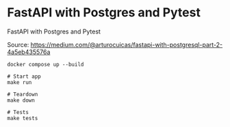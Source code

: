# FastAPI with Postgres and Pytest
FastAPI with Postgres and Pytest

Source: https://medium.com/@arturocuicas/fastapi-with-postgresql-part-2-4a5eb435576a


```Shell
docker compose up --build

# Start app
make run

# Teardown
make down

# Tests
make tests
```
